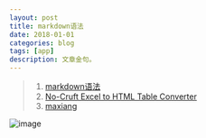 ```yaml
---
layout: post
title: markdown语法 
date: 2018-01-01
categories: blog
tags: [app]
description: 文章金句。
---
```



>1. [markdown语法](https://www.appinn.com/markdown/#img)
>1. [No-Cruft Excel to HTML Table Converter](http://pressbin.com/tools/excel_to_html_table/index.html)
>1. [maxiang](https://maxiang.io/)

![image](https://github.com/feiyuii/feiyuii.github.io/blob/master/img/crowds/crowds.jpg?raw=true)


